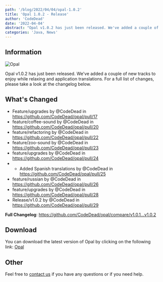 ```yaml
---
path: '/blog/2022/04/04/opal-1.0.2'
title: 'Opal 1.0.2 - Release'
author: 'CodeDead'
date: '2022-04-04'
abstract: "Opal v1.0.2 has just been released. We've added a couple of new tracks to enjoy while relaxing and application..."
categories: 'Java, News'
---
```


## Information

![Opal](https://i.imgur.com/tNBWTPS.png)

Opal v1.0.2 has just been released. We've added a couple of new tracks to enjoy while relaxing and application translations.
For a full list of changes, please take a look at the changelog below.

## What's Changed

- Feature/upgrades by @CodeDead in https://github.com/CodeDead/opal/pull/17
- feature/coffee-sound by @CodeDead in https://github.com/CodeDead/opal/pull/20
- feature/refactoring by @CodeDead in https://github.com/CodeDead/opal/pull/22
- feature/zoo-sound by @CodeDead in https://github.com/CodeDead/opal/pull/23
- feature/upgrades by @CodeDead in https://github.com/CodeDead/opal/pull/24
- - Added Spanish translations by @CodeDead in https://github.com/CodeDead/opal/pull/25
- feature/russian by @CodeDead in https://github.com/CodeDead/opal/pull/26
- feature/upgrades by @CodeDead in https://github.com/CodeDead/opal/pull/28
- Release/v1.0.2 by @CodeDead in https://github.com/CodeDead/opal/pull/29

**Full Changelog**: https://github.com/CodeDead/opal/compare/v1.0.1...v1.0.2

## Download

You can download the latest version of Opal by clicking on the following link:
[Opal](https://codedead.com/software/opal)

## Other

Feel free to [contact us](/contact) if you have any questions or if you need help.
